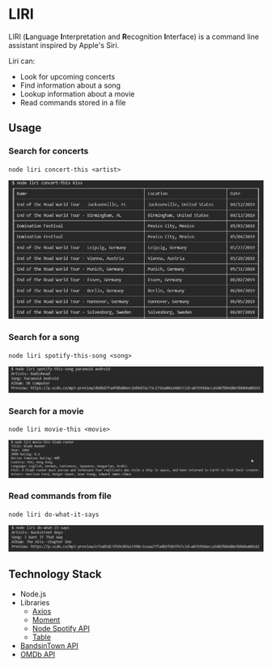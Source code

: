 # LIRI

LIRI (**L**anguage **I**nterpretation and **R**ecognition **I**nterface) is a command line assistant inspired by Apple's Siri.

Liri can:

- Look for upcoming concerts
- Find information about a song
- Lookup information about a movie
- Read commands stored in a file

## Usage

### Search for concerts

`node liri concert-this <artist>`

![](./images/concert-this.png)

### Search for a song

`node liri spotify-this-song <song>`

![](./images/spotify-this-song.png)

### Search for a movie

`node liri movie-this <movie>`

![](./images/movie-this.png)

### Read commands from file

`node liri do-what-it-says`

![](./images/do-what-it-says.png)

## Technology Stack

- Node.js
- Libraries
  - [Axios](https://www.npmjs.com/package/axios)
  - [Moment](https://www.npmjs.com/package/moment)
  - [Node Spotify API](https://www.npmjs.com/package/node-spotify-api)
  - [Table](https://www.npmjs.com/package/table)
- [BandsinTown API](https://www.artists.bandsintown.com/bandsintown-api)
- [OMDb API](https://www.omdbapi.com)
